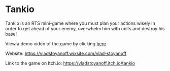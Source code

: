 # Tankio

Tankio is an RTS mini-game where you must plan your actions wisely in order to get ahead of your enemy, overwhelm him with units and destroy his base!

View a demo video of the game by clicking [here](https://www.youtube.com/watch?v=_PQJewjYdvs)

Website: https://vladstoyanoff.wixsite.com/vlad-stoyanoff

Link to the game on Itch.io: https://vladstoyanoff.itch.io/tankio
